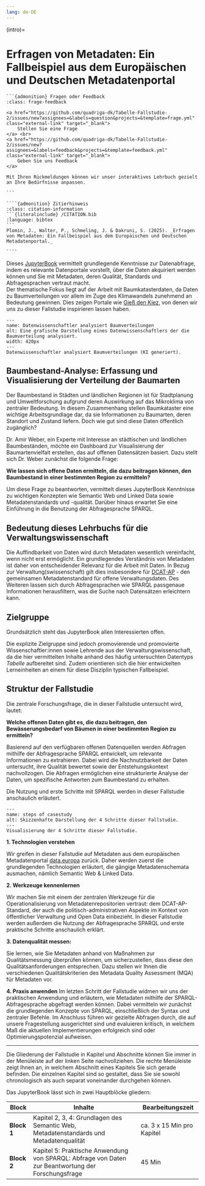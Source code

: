 ```yaml
---
lang: de-DE
---
```


(intro)=
# Erfragen von Metadaten: Ein Fallbeispiel aus dem Europäischen und Deutschen Metadatenportal

`````{margin}
```{admonition} Fragen oder Feedback 
:class: frage-feedback

<a href="https://github.com/quadriga-dk/Tabelle-Fallstudie-2/issues/new?assignees=&labels=question&projects=&template=frage.yml" class="external-link" target="_blank">
    Stellen Sie eine Frage
</a> <br>
<a href="https://github.com/quadriga-dk/Tabelle-Fallstudie-2/issues/new?assignees=&labels=feedback&projects=&template=feedback.yml" class="external-link" target="_blank">
    Geben Sie uns Feedback
</a>

Mit Ihren Rückmeldungen können wir unser interaktives Lehrbuch gezielt an Ihre Bedürfnisse anpassen.

```
`````

`````{margin}
````{admonition} Zitierhinweis
:class: citation-information
```{literalinclude} /CITATION.bib
:language: bibtex
```
Plomin, J., Walter, P., Schmeling, J. & Dakruni, S. (2025). _Erfragen von Metadaten: Ein Fallbeispiel aus dem Europäischen und Deutschen Metadatenportal._ 

````
`````

Dieses <a href="https://jupyterbook.org/en/stable/intro.html" class="external-link" target="_blank">JupyterBook</a> vermittelt grundlegende Kenntnisse zur Datenabfrage, indem es relevante Datenportale vorstellt, über die Daten akquiriert werden können und Sie mit Metadaten, deren Qualität, Standards und Abfragesprachen vertraut macht.  
Der thematische Fokus liegt auf der Arbeit mit Baumkatasterdaten, da Daten zu Baumverteilungen vor allem im Zuge des Klimawandels zunehmend an Bedeutung gewinnen. Dies zeigen Portale wie <a href="https://www.giessdenkiez.de/map?treeAgeMax=200&lang=de&lat=52.494590307846366&lng=13.388836926491992" class="external-link" target="_blank">Gieß den Kiez</a>, von denen wir uns zu dieser Fallstudie inspirieren lassen haben.


```{figure} Datenwissenschaftler_analysiert_Baumverteilungen.png
---
name: Datenwissenschaftler analysiert Baumverteilungen
alt: Eine grafische Darstellung eines Datenwissenschaftlers der die Baumverteilung analysiert.
width: 420px
---
Datenwissenschaftler analysiert Baumverteilungen (KI generiert).
```

## Baumbestand-Analyse: Erfassung und Visualisierung der Verteilung der Baumarten

Der Baumbestand in Städten und ländlichen Regionen ist für Stadtplanung und Umweltforschung aufgrund deren Auswirkung auf das Mikroklima von zentraler Bedeutung. In diesem Zusammenhang stellen Baumkataster eine wichtige Arbeitsgrundlage dar, da sie Informationen zu Baumarten, deren Standort und Zustand liefern. Doch wie gut sind diese Daten öffentlich zugänglich?

Dr. Amir Weber, ein Experte mit Interesse an städtischen und ländlichen Baumbeständen, möchte ein Dashboard zur Visualisierung der Baumartenvielfalt erstellen, das auf offenen Datensätzen basiert. Dazu stellt sich Dr. Weber zunächst die folgende Frage:

**Wie lassen sich offene Daten ermitteln, die dazu beitragen können, den Baumbestand in einer bestimmten Region zu ermitteln?**   

Um diese Frage zu beantworten, vermittelt dieses JupyterBook Kenntnisse zu wichtigen Konzepten wie Semantic Web und Linked Data sowie Metadatenstandards und -qualität. Darüber hinaus erwartet Sie eine Einführung in die Benutzung der Abfragesprache SPARQL.  

## Bedeutung dieses Lehrbuchs für die Verwaltungswissenschaft

Die Auffindbarkeit von Daten wird durch Metadaten wesentlich vereinfacht, wenn nicht erst ermöglicht. Ein grundlegendes Verständnis von Metadaten ist daher von entscheidender Relevanz für die Arbeit mit Daten. In Bezug zur Verwaltung(swissenschaft) gilt dies insbesondere für <a href="https://www.dcat-ap.de/" class="external-link" target="_blank">DCAT-AP</a> - den gemeinsamen Metadatenstandard für offene Verwaltungsdaten. Des Weiteren lassen sich durch Abfragesprachen wie SPARQL passgenaue Informationen herausfiltern, was die Suche nach Datensätzen erleichtern kann.

## Zielgruppe

Grundsätzlich steht das JupyterBook allen Interessierten offen.

Die explizite Zielgruppe sind jedoch promovierende und promovierte Wissenschaftler:innen sowie Lehrende aus der Verwaltungswissenschaft, da die hier vermittelten Inhalte anhand des häufig untersuchten Datentyps *Tabelle* aufbereitet sind. Zudem orientieren sich die hier entwickelten Lerneinheiten an einem für diese Disziplin typischen Fallbeispiel.


## Struktur der Fallstudie

Die zentrale Forschungsfrage, die in dieser Fallstudie untersucht wird, lautet: 

**Welche offenen Daten gibt es, die dazu beitragen, den Bewässerungsbedarf von Bäumen in einer bestimmten Region zu ermitteln?**

Basierend auf den verfügbaren offenen Datenquellen werden Abfragen mithilfe der Abfragesprache SPARQL entwickelt, um relevante Informationen zu extrahieren. Dabei wird die Nachnutzbarkeit der Daten untersucht, ihre Qualität bewertet sowie der Entstehungskontext nachvollzogen. Die Abfragen ermöglichen eine strukturierte Analyse der Daten, um spezifische Antworten zum Baumbestand zu erhalten.

Die Nutzung und erste Schritte mit SPARQL werden in dieser Fallstudie anschaulich erläutert.  


```{figure} FS-Schritte.png
---
name: steps of casestudy
alt: Skizzenhafte Darstellung der 4 Schritte dieser Fallstudie.
---
Visualisierung der 4 Schritte dieser Fallstudie.
```


**1. Technologien verstehen** 

Wir greifen in dieser Fallstudie auf Metadaten aus dem europäischen Metadatenportal <a href="https://data.europa.eu/en" class="external-link" target="_blank">data.europa</a> zurück. Daher werden zuerst die grundlegenden Technologien erläutert, die gängige Metadatenschemata ausmachen, nämlich Semantic Web & Linked Data.

**2. Werkzeuge kennenlernen**

Wir machen Sie mit einem der zentralen Werkzeuge für die Operationalisierung von Metadatenrepositorien vertraut: dem DCAT-AP-Standard, der auch die politisch-administrativen Aspekte im Kontext von öffentlicher Verwaltung und Open Data einbezieht. In dieser Fallstudie werden außerdem die Nutzung der Abfragesprache SPARQL und erste praktische Schritte anschaulich erklärt.

**3. Datenqualität messen:** 

Sie lernen, wie Sie Metadaten anhand von Maßnahmen zur Qualitätsmessung überprüfen können, um sicherzustellen, dass diese den Qualitätsanforderungen entsprechen. Dazu stellen wir Ihnen die verschiedenen Qualitätskriterien des Metadata Quality Assessment (MQA) für Metadaten vor.

**4. Praxis anwenden**
Im letzten Schritt der Fallstudie widmen wir uns der praktischen Anwendung und erläutern, wie Metadaten mithilfe der SPARQL-Abfragesprache abgefragt werden können. Dabei vermitteln wir zunächst die grundlegenden Konzepte von SPARQL, einschließlich der Syntax und zentraler Befehle. Im Anschluss führen wir gezielte Abfragen durch, die auf unsere Fragestellung ausgerichtet sind und evaluieren kritisch, in welchem Maß die aktuellen Implementierungen erfolgreich sind oder Optimierungspotenzial aufweisen.  

---
  

Die Gliederung der Fallstudie in Kapitel und Abschnitte können Sie immer in der Menüleiste auf der linken Seite nachvollziehen. Die rechte Menüleiste zeigt Ihnen an, in welchem Abschnitt eines Kapitels Sie sich gerade befinden.
Die einzelnen Kapitel sind so gestaltet, dass Sie sie sowohl chronologisch als auch separat voneinander durchgehen können.

Das JupyterBook lässt sich in zwei Hauptblöcke gliedern:


|       Block              |     Inhalte                                               |    Bearbeitungszeit              |  
|---------------------|----------------------------------------------------|----------------------------------------------------|
| **Block 1**           | Kapitel 2, 3, 4: Grundlagen des Semantic Web, Metadatenstandards und Metadatenqualität | ca. 3 x 15 Min pro Kapitel  |  
| **Block 2**| Kapitel 5: Praktische Anwendung von SPARQL: Abfrage von Daten zur Beantwortung der Forschungsfrage                                                     | 45 Min|
